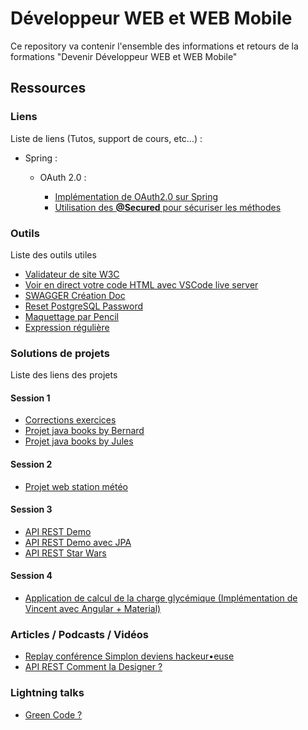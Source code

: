 # Développeur WEB et WEB Mobile
Ce repository va contenir l'ensemble des informations et retours de la formations "Devenir Développeur WEB et WEB Mobile"

## Ressources

### Liens
Liste de liens (Tutos, support de cours, etc...) :

- Spring :

  - OAuth 2.0 :
  
    - [Implémentation de OAuth2.0 sur Spring](https://spring.io/guides/tutorials/spring-boot-oauth2/)
    - [Utilisation des **@Secured** pour sécuriser les méthodes](https://www.concretepage.com/spring/spring-security/spring-security-using-secured-annotation)

### Outils
Liste des outils utiles

  - [Validateur de site W3C](https://validator.w3.org/)
  - [Voir en direct votre code HTML avec VSCode live server](https://marketplace.visualstudio.com/items?itemName=ritwickdey.LiveServer)
  - [SWAGGER Création Doc](https://www.baeldung.com/swagger-2-documentation-for-spring-rest-api)
  - [Reset PostgreSQL Password](https://dba.stackexchange.com/questions/44586/forgotten-postgresql-windows-password)
  - [Maquettage par Pencil](https://pencil.evolus.vn/)
  - [Expression régulière](https://regex101.com/#javascript)
  
### Solutions de projets

Liste des liens des projets

#### Session 1

- [Corrections exercices](https://github.com/jlsgrand/java-corrections)
- [Projet java books by Bernard](https://github.com/simplonco/java-project-books/blob/master/Etudes/Readme.md)
- [Projet java books by Jules](https://github.com/jlsgrand/java-project-books)

#### Session 2

- [Projet web station météo](https://github.com/jlsgrand/html-weather-station)

#### Session 3

- [API REST Demo](https://github.com/jlsgrand/basic-rest-api)
- [API REST Demo avec JPA](https://github.com/jlsgrand/basic-rest-api-jpa)
- [API REST Star Wars](https://github.com/jlsgrand/sw-rest-api)

#### Session 4

- [Application de calcul de la charge glycémique (Implémentation de Vincent avec Angular + Material)](https://github.com/vincent78-devweb/chargeglycemique)

### Articles / Podcasts / Vidéos

- [Replay conférence Simplon deviens hackeur•euse](https://youtu.be/sj2-4Zwzq6I)
- [API REST Comment la Designer ?](https://blog.octo.com/designer-une-api-rest/)

### Lightning talks
- [Green Code ?](https://github.com/Ben-92/Lightning-talks/blob/master/Green%20Code%20v4.pptx)

